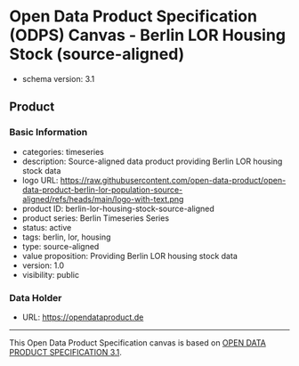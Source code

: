 
# Open Data Product Specification (ODPS) Canvas - Berlin LOR Housing Stock (source-aligned)

* schema version: 3.1
## Product

### Basic Information

* categories: timeseries
* description: Source-aligned data product providing Berlin LOR housing stock data
* logo URL: https://raw.githubusercontent.com/open-data-product/open-data-product-berlin-lor-population-source-aligned/refs/heads/main/logo-with-text.png
* product ID: berlin-lor-housing-stock-source-aligned
* product series: Berlin Timeseries Series
* status: active
* tags: berlin, lor, housing
* type: source-aligned
* value proposition: Providing Berlin LOR housing stock data
* version: 1.0
* visibility: public

### Data Holder

* URL: https://opendataproduct.de


---
This Open Data Product Specification canvas is based on [OPEN DATA PRODUCT SPECIFICATION 3.1](https://opendataproducts.org/v3.1/#open-data-product-specification-3-1).